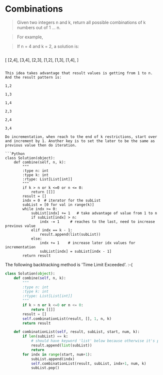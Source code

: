 # Combinations

> Given two integers n and k, return all possible combinations of k numbers out of 1 ... n.

> For example,

> If n = 4 and k = 2, a solution is:

> ```
[
  [2,4],
  [3,4],
  [2,3],
  [1,2],
  [1,3],
  [1,4],
]
```

This idea takes advantage that result values is getting from 1 to n. And the result pattern is:

1,2

1,3

1,4

2,3

2,4

3,4

Do incrementation, when reach to the end of k restrictions, start over and increment by 1. Another key is to set the later to be the same as previous value then do iteration.

```Python
class Solution(object):
    def combine(self, n, k):
        """
        :type n: int
        :type k: int
        :rtype: List[List[int]]
        """
        if k > n or k <=0 or n <= 0:
            return [[]]
        result = []
        indx = 0  # iterator for the subList
        subList = [0 for val in range(k)]
        while indx >= 0:
            subList[indx] += 1   # take advantage of value from 1 to n
            if subList[indx] > n:
                indx -= 1     # reaches to the last, need to increase previous value
            elif indx == k - 1:
                result.append(list(subList))
            else:
                indx += 1    # increase later idx values for incrementation
                subList[indx] = subList[indx - 1]
        return result
```

The following backtracking method is 'Time Limit Exceeded'. :-(

```Python
class Solution(object):
    def combine(self, n, k):
        """
        :type n: int
        :type k: int
        :rtype: List[List[int]]
        """
        if k > n or k <=0 or n <= 0:
            return [[]]
        result = []
        self.combinationList(result, [], 1, n, k)
        return result

    def combinationList(self, result, subList, start, num, k):
        if len(subList) == k:
            # should have keyword 'list' below because otherwise it's passing reference
            result.append(list(subList))
            return
        for indx in range(start, num+1):
            subList.append(indx)
            self.combinationList(result, subList, indx+1, num, k)
            subList.pop()
```
